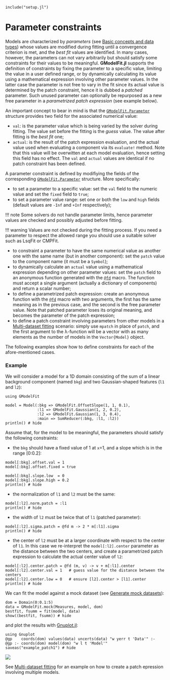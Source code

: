 ```@setup abc
include("setup.jl")
```

# Parameter constraints

Models are characterized by *parameters* (see [Basic concepts and data types](@ref)) whose values are modified during fitting until a convergence criterion is met, and the *best fit* values are identified.  In many cases, however, the parameters can not vary arbitrarily but should satisfy some constraints for their values to be meaningful.  **GModelFit.jl** supports the definition of constraints by fixing the parameter to a specific value, limiting the value in a user defined range, or by dynamically calculating its value using a mathematical expression involving other parameter values.  In the latter case the parameter is not free to vary in the fit since its actual value is determined by the patch constraint, hence it is dubbed a *patched* parameter.  Such unused parameter can optionally be repurposed as a new free parameter in a *parametrized patch expression* (see example below).

An important concept to bear in mind is that the [`GModelFit.Parameter`](@ref) structure provides two field for the associated numerical value:
- `val`: is the parameter value which is being varied by the solver during fitting.  The value set before the fitting is the *guess* value.  The value after fitting is the *best fit* one;
- `actual`: is the result of the patch expression evaluation, and the actual value used when evaluating a component via its `evaluate!` method.  Note that this value will be overwitten at each model evaluation, hence setting this field has no effect. The `val` and `actual` values are identical if no patch constraint has been defined.

A parameter constraint is defined by modifiying the fields of the corresponding [`GModelFit.Parameter`](@ref) structure. More specifically:
- to set a parameter to a specific value: set the `val` field to the numeric value and set the `fixed` field to `true`;
- to set a parameter value range: set one or both the `low` and `high` fields (default values are `-Inf` and `+Inf` respectively);

!!! note
    Some solvers do not handle parameter limits, hence parameter values are checked and possibly adjusted before fitting.

!!! warning
	Values are not checked during the fitting process.  If you need a parameter to respect the allowed range you should use a suitable solver such as LsqFit or CMPFit.

- to constraint a parameter to have the same numerical value as another one with the same name (but in another component): set the `patch` value to the component name (it must be a `Symbol`);
- to dynamically calculate an `actual` value using a mathematical expression depending on other parameter values: set the `patch` field to an anonymous function generated with the [`@fd`](@ref) macro.  The function must accept a single argument (actually a dictionary of components) and return a scalar number;
- to define a parametrized patch expression: create an anonymous function with the [`@fd`](@ref) macro with two arguments, the first has the same meaning as in the previous case, and the second is the free parameter value.  Note that patched parameter loses its original meaning, and becomes the parameter of the patch expression;
- to define a patch constraint involving parameters from other models in a [Multi-dataset fitting](@ref) scenario: simply use `mpatch` in place of `patch`, and the first argument to the λ-function will be a vector with as many elements as the number of models in the `Vector{Model}` object.

The following examples show how to define constraints for each of the afore-mentioned cases.

### Example

We will consider a model for a 1D domain consisting of the sum of a linear background component (named `bkg`) and two Gaussian-shaped features (`l1` and `l2`):
```@example abc
using GModelFit

model = Model(:bkg => GModelFit.OffsetSlope(1, 1, 0.1),
              :l1 => GModelFit.Gaussian(1, 2, 0.2),
              :l2 => GModelFit.Gaussian(1, 3, 0.4),
              :main => SumReducer(:bkg, :l1, :l2))
println() # hide
```

Assume that, for the model to be meaningful, the parameters should satisfy the following constraints:
- the `bkg` should have a fixed value of 1 at `x`=1, and a slope which is in the range [0:0.2]:
```@example abc
model[:bkg].offset.val = 1
model[:bkg].offset.fixed = true

model[:bkg].slope.low  = 0
model[:bkg].slope.high = 0.2
println() # hide
```
- the normalization of `l1` and `l2` must be the same:
```@example abc
model[:l2].norm.patch = :l1
println() # hide
```
- the width of `l2` must be twice that of `l1` (patched parameter):
```@example abc
model[:l2].sigma.patch = @fd m -> 2 * m[:l1].sigma
println() # hide
```
- the center of `l2` must be at a larger coordinate with respect to the center of `l1`.  In this case we re-interpret the `model[:l2].center` parameter as the distance between the two centers, and create a parametrized patch expression to calculate the actual center value of `l2`:
```@example abc
model[:l2].center.patch = @fd (m, v) -> v + m[:l1].center
model[:l2].center.val = 1   # guess value for the distance between the centers
model[:l2].center.low = 0   # ensure [l2].center > [l1].center
println() # hide
```

We can fit the model against a mock dataset (see [Generate mock datasets](@ref)):
```@example abc
dom = Domain(0:0.1:5)
data = GModelFit.mock(Measures, model, dom)
bestfit, fsumm = fit(model, data)
show((bestfit, fsumm)) # hide
```
and plot the results with [Gnuplot.jl](https://github.com/gcalderone/Gnuplot.jl):
```@example abc
using Gnuplot
@gp    coords(dom) values(data) uncerts(data) "w yerr t 'Data'" :-
@gp :- coords(dom) model(dom) "w l t 'Model'"
saveas("example_patch1") # hide
```
![](assets/example_patch1.png)


See [Multi-dataset fitting](@ref) for an example on how to create a patch epression involving multiple models.
